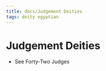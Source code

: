```yaml
---
title: docs/Judgement Deities
tags: deity egyptian
---
```


# Judgement Deities
- See Forty-Two Judges